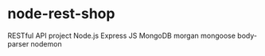 # node-rest-shop
RESTful API project
Node.js Express JS MongoDB
morgan
mongoose
body-parser
nodemon

